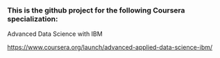 ### This is the github project for the following Coursera specialization:

Advanced Data Science with IBM

https://www.coursera.org/launch/advanced-applied-data-science-ibm/
